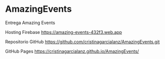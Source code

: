 # AmazingEvents
Entrega Amazing Events

Hosting Firebase
https://amazing-events-432f3.web.app

Repositorio GitHub
https://github.com/cristinagarcialanz/AmazingEvents.git

GitHub Pages
https://cristinagarcialanz.github.io/AmazingEvents/